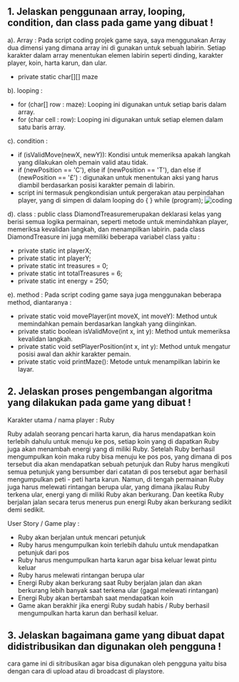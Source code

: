 ## 1. Jelaskan penggunaan array, looping, condition, dan class pada game yang dibuat !

a). Array :
Pada script coding projek game saya, saya menggunakan Array dua dimensi yang dimana array ini di gunakan untuk sebuah labirin. Setiap karakter dalam array menentukan elemen labirin seperti dinding, karakter player, koin, harta karun, dan ular.
  - private static char[][] maze
   
b). looping :
  - for (char[] row : maze): Looping ini digunakan untuk setiap baris dalam array.
  - for (char cell : row): Looping ini digunakan untuk setiap elemen dalam satu baris array.

c). condition :
  - if (isValidMove(newX, newY)): Kondisi untuk memeriksa apakah langkah yang dilakukan oleh pemain valid atau tidak.
  - if (newPosition == 'C'), else if (newPosition == 'T'), dan else if (newPosition == '£') : digunakan untuk menentukan aksi yang harus diambil berdasarkan posisi karakter pemain di labirin.
  - script ini termasuk pengkondisian untuk pergerakan atau perpindahan player, yang di simpen di dalam looping  do {  } while (program);
![coding](https://github.com/yuliaaln/uts-uas-pdp.md/assets/144923542/e06e29bc-6fff-41d0-9d15-650371a457d2)

d). class :
public class DiamondTreasuremerupakan deklarasi kelas yang berisi semua logika permainan, seperti metode untuk memindahkan player, memeriksa kevalidan langkah, dan menampilkan labirin.
pada class DiamondTreasure ini juga memiliki beberapa variabel class yaitu :
- private static int playerX;
- private static int playerY;
- private static int treasures = 0;
- private static int totalTreasures = 6;
- private static int energy = 250;
    
e). method : 
  Pada script coding game saya juga menggunakan beberapa method, diantaranya : 
- private static void movePlayer(int moveX, int moveY): Method untuk memindahkan pemain berdasarkan langkah yang diinginkan.
- private static boolean isValidMove(int x, int y): Method untuk memeriksa kevalidan langkah.
- private static void setPlayerPosition(int x, int y): Method untuk mengatur posisi awal dan akhir karakter pemain.
- private static void printMaze(): Metode untuk menampilkan labirin ke layar.

## 2. Jelaskan proses pengembangan algoritma yang dilakukan pada game yang dibuat !

Karakter utama  / nama player : Ruby

Ruby adalah seorang pencari harta karun, dia harus mendapatkan koin terlebih dahulu untuk menuju ke pos, setiap koin yang di dapatkan Ruby juga akan menambah energi yang di miliki Ruby. Setelah Ruby berhasil mengumpulkan koin maka ruby bisa menuju ke pos pos, yang dimana di pos tersebut dia akan mendapatkan sebuah petunjuk dan Ruby harus mengikuti semua petunjuk yang bersumber dari catatan di pos tersebut agar berhasil mengumpulkan peti - peti harta karun. Namun, di tengah permainan Ruby juga harus melewati rintangan berupa ular, yang dimana jikalau Ruby terkena ular, energi yang di miliki Ruby akan berkurang. Dan keetika Ruby berjalan jalan secara terus menerus pun energi Ruby akan berkurang sedikit demi sedikit.

User Story / Game play :
- Ruby akan berjalan untuk mencari petunjuk
- Ruby harus mengumpulkan koin terlebih dahulu untuk mendapatkan petunjuk dari pos
- Ruby harus mengumpulkan harta karun agar bisa keluar lewat pintu keluar
- Ruby harus melewati rintangan berupa ular
- Energi Ruby akan berkurang saat Ruby berjalan jalan dan akan berkurang lebih banyak saat terkena ular (gagal melewati rintangan)
- Energi Ruby akan bertambah saat mendapatkan koin
- Game akan berakhir jika energi Ruby sudah habis / Ruby berhasil mengumpulkan harta karun dan berhasil keluar.

## 3. Jelaskan bagaimana game yang dibuat dapat didistribusikan dan digunakan oleh pengguna !
cara game ini di sitribusikan agar bisa digunakan oleh pengguna yaitu bisa dengan cara di upload atau di broadcast di playstore.
